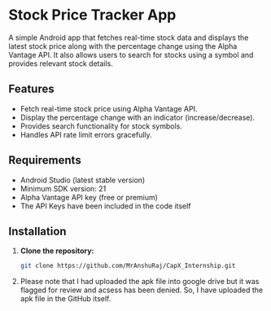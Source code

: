 # Stock Price Tracker App

A simple Android app that fetches real-time stock data and displays the latest stock price along with the percentage change using the Alpha Vantage API. It also allows users to search for stocks using a symbol and provides relevant stock details.

## Features

- Fetch real-time stock price using Alpha Vantage API.
- Display the percentage change with an indicator (increase/decrease).
- Provides search functionality for stock symbols.
- Handles API rate limit errors gracefully.

## Requirements

- Android Studio (latest stable version)
- Minimum SDK version: 21
- Alpha Vantage API key (free or premium)
- The API Keys have been included in the code itself

## Installation

1. **Clone the repository:**

   ```bash
   git clone https://github.com/MrAnshuRaj/CapX_Internship.git
2. Please note that I had uploaded the apk file into google drive but it was flagged for review and acsess has been denied. So, I have uploaded the apk file in the GitHub itself. 
